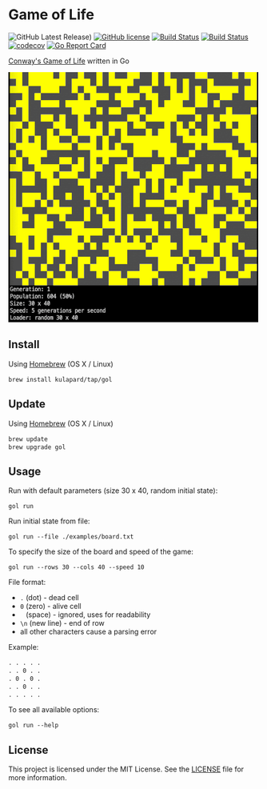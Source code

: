 # Game of Life

![GitHub Latest Release)](https://img.shields.io/github/v/release/kulapard/gol?logo=github)
[![GitHub license](https://img.shields.io/badge/license-MIT-blue.svg)](https://github.com/kulapard/gol/blob/master/LICENSE)
[![Build Status](https://github.com/kulapard/gol/actions/workflows/ci.yml/badge.svg)](https://github.com/kulapard/gol/actions/workflows/release.yml)
[![Build Status](https://github.com/kulapard/gol/actions/workflows/release.yml/badge.svg)](https://github.com/kulapard/gol/actions/workflows/release.yml)
[![codecov](https://codecov.io/github/kulapard/gol/graph/badge.svg?token=Z9SAAI8VQ4)](https://codecov.io/github/kulapard/gol)
[![Go Report Card](https://goreportcard.com/badge/github.com/kulapard/gol)](https://goreportcard.com/report/github.com/kulapard/gol)

[Conway's Game of Life](https://en.wikipedia.org/wiki/Conway%27s_Game_of_Life) written in Go

![screencast](assets/gol_random_30x40.gif)

## Install ##

Using [Homebrew](https://brew.sh/) (OS X / Linux)

```shell
brew install kulapard/tap/gol
```

## Update ##

Using [Homebrew](https://brew.sh/) (OS X / Linux)

```shell
brew update
brew upgrade gol
```

## Usage ##

Run with default parameters (size 30 x 40, random initial state):

```shell
gol run
```

Run initial state from file:

```shell
gol run --file ./examples/board.txt
```

To specify the size of the board and speed of the game:

```shell
gol run --rows 30 --cols 40 --speed 10
```

File format:

- `.` (dot) - dead cell
- `0` (zero) - alive cell
- ` ` (space) - ignored, uses for readability
- `\n` (new line) - end of row
- all other characters cause a parsing error

Example:

```text
. . . . .
. . 0 . .
. 0 . 0 .
. . 0 . .
. . . . .
```

To see all available options:

```shell
gol run --help
```

## License ##

This project is licensed under the MIT License. See the [LICENSE](LICENSE) file for more information.